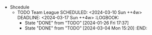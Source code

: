 - Shcedule
	- TODO Team League
	  SCHEDULED: <2024-03-10 Sun ++4w>
	  DEADLINE: <2024-03-17 Sun ++4w>
	  :LOGBOOK:
	  * State "DONE" from "TODO" [2024-01-26 Fri 17:37]
	  * State "DONE" from "TODO" [2024-03-04 Mon 15:20]
	  :END: